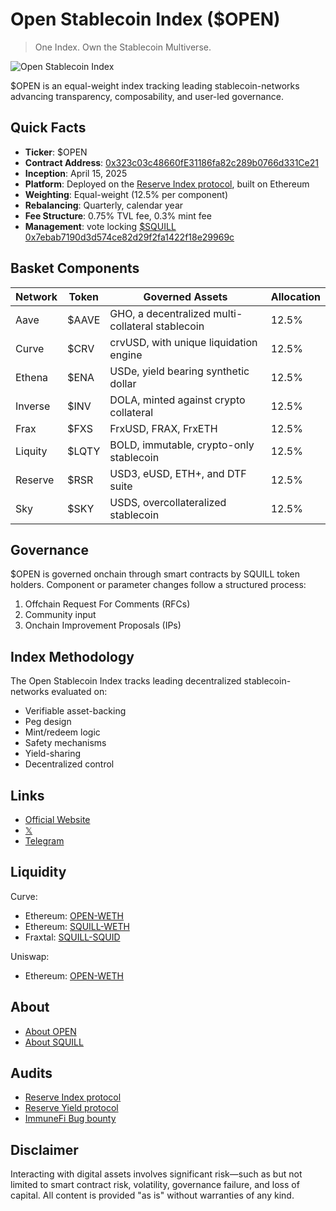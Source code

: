 # Open Stablecoin Index ($OPEN)
> One Index. Own the Stablecoin Multiverse.

![Open Stablecoin Index](https://github.com/user-attachments/assets/371f6b9b-fb5c-4c0b-aa83-ae881671380b)

$OPEN is an equal-weight index tracking leading stablecoin-networks advancing transparency, composability, and user-led governance.

## Quick Facts

- **Ticker**: $OPEN
- **Contract Address**: [0x323c03c48660fE31186fa82c289b0766d331Ce21](https://etherscan.io/token/0x323c03c48660fE31186fa82c289b0766d331Ce21#readContract)
- **Inception**: April 15, 2025
- **Platform**: Deployed on the [Reserve Index protocol](https://app.reserve.org/ethereum/index-dtf/0x323c03c48660fe31186fa82c289b0766d331ce21/), built on Ethereum
- **Weighting**: Equal-weight (12.5% per component)
- **Rebalancing**: Quarterly, calendar year
- **Fee Structure**: 0.75% TVL fee, 0.3% mint fee
- **Management**: vote locking [$SQUILL 0x7ebab7190d3d574ce82d29f2fa1422f18e29969c](https://etherscan.io/token/0x7ebab7190d3d574ce82d29f2fa1422f18e29969c#code)

## Basket Components

| Network | Token | Governed Assets | Allocation |
|---------|-------|-----------------|------------|
| Aave | $AAVE | GHO, a decentralized multi-collateral stablecoin | 12.5% |
| Curve | $CRV | crvUSD, with unique liquidation engine | 12.5% |
| Ethena | $ENA | USDe, yield bearing synthetic dollar | 12.5% |
| Inverse | $INV | DOLA, minted against crypto collateral | 12.5% |
| Frax | $FXS | FrxUSD, FRAX, FrxETH | 12.5% |
| Liquity | $LQTY | BOLD, immutable, crypto-only stablecoin | 12.5% |
| Reserve | $RSR | USD3, eUSD, ETH+, and DTF suite | 12.5% |
| Sky | $SKY | USDS, overcollateralized stablecoin | 12.5% |

## Governance

$OPEN is governed onchain through smart contracts by SQUILL token holders. Component or parameter changes follow a structured process:
1. Offchain Request For Comments (RFCs)
2. Community input
3. Onchain Improvement Proposals (IPs)

## Index Methodology

The Open Stablecoin Index tracks leading decentralized stablecoin-networks evaluated on:
- Verifiable asset-backing
- Peg design
- Mint/redeem logic
- Safety mechanisms
- Yield-sharing
- Decentralized control

## Links

- [Official Website](https://www.openstablecoinindex.com)
- [𝕏](https://x.com/openstableindex)
- [Telegram](https://t.me/OpenStableIndex)

## Liquidity
Curve:
- Ethereum: [OPEN-WETH](https://curve.finance/dex/ethereum/pools/factory-twocrypto-178/deposit/)
- Ethereum: [SQUILL-WETH](https://curve.finance/dex/ethereum/pools/factory-twocrypto-177/deposit/)
- Fraxtal: [SQUILL-SQUID](https://curve.finance/dex/fraxtal/pools/factory-twocrypto-44/deposit/)

Uniswap:
- Ethereum: [OPEN-WETH](https://app.uniswap.org/explore/pools/ethereum/0xaBaebcc9EEe363CeA2150eE03ac96db110F0e745)

## About
- [About OPEN](https://leviathannews.substack.com/p/stablecoins-everyone-and-their-mom)
- [About SQUILL](https://leviathannews.substack.com/p/leviathan-launches-squill)

## Audits

- [Reserve Index protocol](https://github.com/reserve-protocol/index)
- [Reserve Yield protocol](https://github.com/reserve-protocol/yield)
- [ImmuneFi Bug bounty](https://immunefi.com/reserve)

## Disclaimer

Interacting with digital assets involves significant risk—such as but not limited to smart contract risk, volatility, governance failure, and loss of capital. All content is provided "as is" without warranties of any kind.
